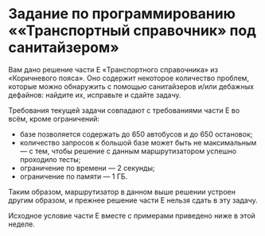 # Задание по программированию ««Транспортный справочник» под санитайзером»

Вам дано решение части E «Транспортного справочника» из «Коричневого пояса». Оно содержит некоторое количество проблем, которые можно обнаружить с помощью санитайзеров и/или дебажных дефайнов: найдите их, исправьте и сдайте задачу.

Требования текущей задачи совпадают с требованиями части E во всём, кроме ограничений:
- базе позволяется содержать до 650 автобусов и до 650 остановок;
- количество запросов к большой базе может быть не максимальным — с тем, чтобы решение с данным маршрутизатором успешно проходило тесты;
- ограничение по времени — 2 секунды;
- ограничение по памяти — 1 ГБ.

Таким образом, маршрутизатор в данном выше решении устроен другим образом, и прежнее решение части E нельзя сдать в эту задачу.

Исходное условие части E вместе с примерами приведено ниже в этой неделе.
